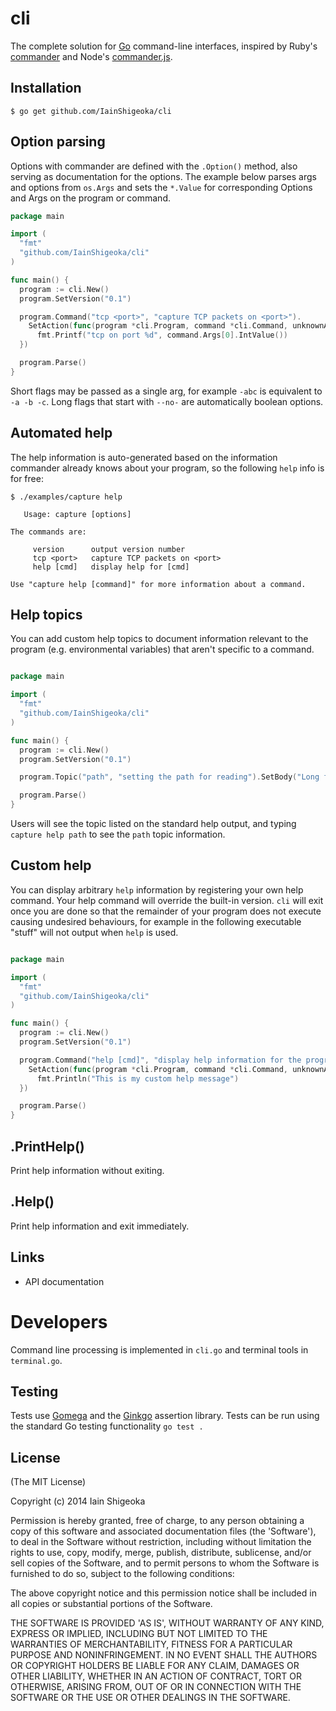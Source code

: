 # cli

  The complete solution for [Go](http://golang.org) command-line interfaces, inspired by Ruby's [commander](https://github.com/visionmedia/commander) and Node's [commander.js](https://github.com/visionmedia/commander.js).

## Installation

    $ go get github.com/IainShigeoka/cli

## Option parsing

 Options with commander are defined with the `.Option()` method, also serving as documentation for the options. The example below parses args and options from `os.Args` and sets the `*.Value` for corresponding Options and Args on the program or command.

```go
package main

import (
  "fmt"
  "github.com/IainShigeoka/cli"
)

func main() {
  program := cli.New()
  program.SetVersion("0.1")

  program.Command("tcp <port>", "capture TCP packets on <port>").
    SetAction(func(program *cli.Program, command *cli.Command, unknownArgs []string) {
      fmt.Printf("tcp on port %d", command.Args[0].IntValue())
  })

  program.Parse()
}
```

Short flags may be passed as a single arg, for example `-abc` is equivalent to `-a -b -c`. Long flags that start with `--no-` are automatically boolean options.

## Automated help

 The help information is auto-generated based on the information commander already knows about your program, so the following `help` info is for free:

```  
$ ./examples/capture help

   Usage: capture [options]

The commands are:

     version      output version number
     tcp <port>   capture TCP packets on <port>
     help [cmd]   display help for [cmd]

Use "capture help [command]" for more information about a command.

```

## Help topics

You can add custom help topics to document information relevant to the program (e.g. environmental variables) that aren't specific to a command.


```go

package main

import (
  "fmt"
  "github.com/IainShigeoka/cli"
)

func main() {
  program := cli.New()
  program.SetVersion("0.1")

  program.Topic("path", "setting the path for reading").SetBody("Long form topic description of the path setting.")

  program.Parse()
}

```

Users will see the topic listed on the standard help output, and typing `capture help path` to see the `path` topic information.

## Custom help

 You can display arbitrary `help` information by registering
 your own help command. Your help command will override the built-in
 version. `cli` will exit once you are done so that the remainder of your program
 does not execute causing undesired behaviours, for example
 in the following executable "stuff" will not output when
 `help` is used.

```go

package main

import (
  "fmt"
  "github.com/IainShigeoka/cli"
)

func main() {
  program := cli.New()
  program.SetVersion("0.1")

  program.Command("help [cmd]", "display help information for the program or a [cmd]").
    SetAction(func(program *cli.Program, command *cli.Command, unknownArgs []string) {
      fmt.Println("This is my custom help message")
  })

  program.Parse()
}

```

## .PrintHelp()

  Print help information without exiting.

## .Help()

  Print help information and exit immediately.

## Links

 - API documentation

# Developers

Command line processing is implemented in `cli.go` and terminal tools in
`terminal.go`.

## Testing

Tests use [Gomega](http://github.com/onsi/gomega) and the
[Ginkgo](http://github.com/onsi/ginkgo) assertion library. Tests can be
run using the standard Go testing functionality `go test .`

## License

(The MIT License)

Copyright (c) 2014 Iain Shigeoka

Permission is hereby granted, free of charge, to any person obtaining
a copy of this software and associated documentation files (the
'Software'), to deal in the Software without restriction, including
without limitation the rights to use, copy, modify, merge, publish,
distribute, sublicense, and/or sell copies of the Software, and to
permit persons to whom the Software is furnished to do so, subject to
the following conditions:

The above copyright notice and this permission notice shall be
included in all copies or substantial portions of the Software.

THE SOFTWARE IS PROVIDED 'AS IS', WITHOUT WARRANTY OF ANY KIND,
EXPRESS OR IMPLIED, INCLUDING BUT NOT LIMITED TO THE WARRANTIES OF
MERCHANTABILITY, FITNESS FOR A PARTICULAR PURPOSE AND NONINFRINGEMENT.
IN NO EVENT SHALL THE AUTHORS OR COPYRIGHT HOLDERS BE LIABLE FOR ANY
CLAIM, DAMAGES OR OTHER LIABILITY, WHETHER IN AN ACTION OF CONTRACT,
TORT OR OTHERWISE, ARISING FROM, OUT OF OR IN CONNECTION WITH THE
SOFTWARE OR THE USE OR OTHER DEALINGS IN THE SOFTWARE.

